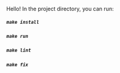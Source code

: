 Hello! In the project directory, you can run:

##### `make install`

##### `make run`

##### `make lint`

##### `make fix`
